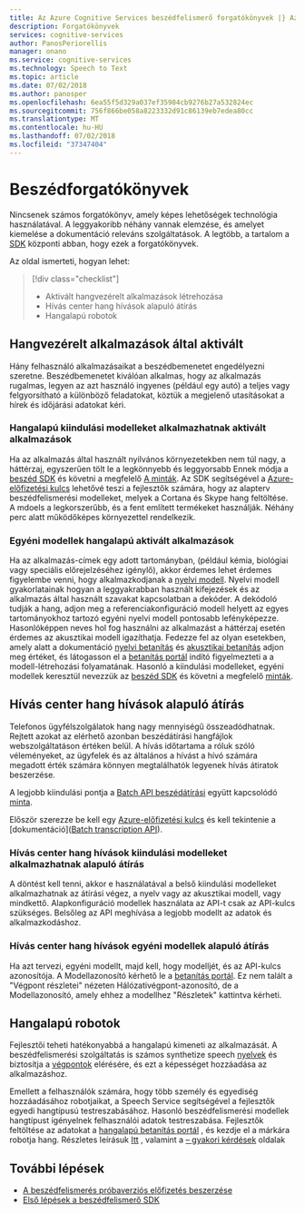 ```yaml
---
title: Az Azure Cognitive Services beszédfelismerő forgatókönyvek |} Az Azure a Microsoft Docs
description: Forgatókönyvek
services: cognitive-services
author: PanosPeriorellis
manager: onano
ms.service: cognitive-services
ms.technology: Speech to Text
ms.topic: article
ms.date: 07/02/2018
ms.author: panosper
ms.openlocfilehash: 6ea55f5d329a037ef35984cb9276b27a532824ec
ms.sourcegitcommit: 756f866be058a8223332d91c86139eb7edea80cc
ms.translationtype: MT
ms.contentlocale: hu-HU
ms.lasthandoff: 07/02/2018
ms.locfileid: "37347404"
---
```

# <a name="speech-scenarios"></a>Beszédforgatókönyvek

Nincsenek számos forgatókönyv, amely képes lehetőségek technológia használatával. A leggyakoribb néhány vannak elemzése, és amelyet kiemelése a dokumentáció releváns szolgáltatások. A legtöbb, a tartalom a [SDK](speech-sdk.md) központi abban, hogy ezek a forgatókönyvek.

Az oldal ismerteti, hogyan lehet:
> [!div class="checklist"]
> * Aktivált hangvezérelt alkalmazások létrehozása
> * Hívás center hang hívások alapuló átírás
> * Hangalapú robotok

## <a name="voice-triggered-apps"></a>Hangvezérelt alkalmazások által aktivált

Hány felhasználó alkalmazásaikat a beszédbemenetet engedélyezni szeretne. Beszédbemenetet kiválóan alkalmas, hogy az alkalmazás rugalmas, legyen az azt használó ingyenes (például egy autó) a teljes vagy felgyorsítható a különböző feladatokat, köztük a megjelenő utasításokat a hírek és időjárási adatokat kéri. 

### <a name="voice-triggered-apps-with-baseline-models"></a>Hangalapú kiindulási modelleket alkalmazhatnak aktivált alkalmazások

Ha az alkalmazás által használt nyilvános környezetekben nem túl nagy, a háttérzaj, egyszerűen tölt le a legkönnyebb és leggyorsabb Ennek módja a [beszéd SDK](speech-sdk.md) és követni a megfelelő [ A minták](quickstart-csharp-windows.md). Az SDK segítségével a [Azure-előfizetési kulcs](https://azure.microsoft.com/try/cognitive-services/) lehetővé teszi a fejlesztők számára, hogy az alapterv beszédfelismerési modelleket, melyek a Cortana és Skype hang feltöltése. A mdoels a legkorszerűbb, és a fent említett termékeket használják. Néhány perc alatt működőképes környezettel rendelkezik.

### <a name="voice-triggered-apps-with-custom-models"></a>Egyéni modellek hangalapú aktivált alkalmazások

Ha az alkalmazás-címek egy adott tartományban, (például kémia, biológiai vagy speciális előrejelzéséhez igénylő), akkor érdemes lehet érdemes figyelembe venni, hogy alkalmazkodjanak a [nyelvi modell](how-to-customize-language-model.md). Nyelvi modell gyakorlatainak hogyan a leggyakrabban használt kifejezések és az alkalmazás által használt szavakat kapcsolatban a dekóder. A dekódoló tudják a hang, adjon meg a referenciakonfiguráció modell helyett az egyes tartományokhoz tartozó egyéni nyelvi modell pontosabb lefényképezze. Hasonlóképpen neves hol fog használni az alkalmazást a háttérzaj esetén érdemes az akusztikai modell igazíthatja. Fedezze fel az olyan esetekben, amely alatt a dokumentáció [nyelvi betanítás](how-to-customize-language-model.md) és [akusztikai betanítás](how-to-customize-acoustic-models.md) adjon meg értéket, és látogasson el a [betanítás portál](https://customspeech.ai) indító figyelmezteti a a modell-létrehozási folyamatának. Hasonló a kiindulási modelleket, egyéni modellek keresztül nevezzük az [beszéd SDK](speech-sdk.md) és követni a megfelelő [minták](quickstart-csharp-windows.md).

## <a name="transcribe-call-center-audio-calls"></a>Hívás center hang hívások alapuló átírás

Telefonos ügyfélszolgálatok hang nagy mennyiségű összeadódhatnak. Rejtett azokat az elérhető azonban beszédátírási hangfájlok webszolgáltatáson értéken belül. A hívás időtartama a róluk szóló véleményeket, az ügyfelek és az általános a hívást a hívó számára megadott érték számára könnyen megtalálhatók legyenek hívás átiratok beszerzése.

A legjobb kiindulási pontja a [Batch API beszédátírási](batch-transcription.md) együtt kapcsolódó [minta](https://github.com/PanosPeriorellis/Speech_Service-BatchTranscriptionAPI).

Először szerezze be kell egy [Azure-előfizetési kulcs](https://azure.microsoft.com/try/cognitive-services/) és kell tekintenie a [dokumentáció]([Batch transcription API](batch-transcription.md)).

### <a name="transcribe-call-center-audio-calls-with-baseline-models"></a>Hívás center hang hívások kiindulási modelleket alkalmazhatnak alapuló átírás

A döntést kell tenni, akkor e használatával a belső kiindulási modelleket alkalmazhatnak az átírási végez, a nyelv vagy az akusztikai modell, vagy mindkettő. Alapkonfiguráció modellek használata az API-t csak az API-kulcs szükséges. Belsőleg az API meghívása a legjobb modellt az adatok és alkalmazkodáshoz.

### <a name="transcribe-call-center-audio-calls-with-custom-models"></a>Hívás center hang hívások egyéni modellek alapuló átírás

Ha azt tervezi, egyéni modellt, majd kell, hogy modelljét, és az API-kulcs azonosítója. A Modellazonosító kérhető le a [betanítás portál](https://customspeech.ai). Ez nem talált a "Végpont részletei" nézeten Hálózativégpont-azonosító, de a Modellazonosító, amely ehhez a modellhez "Részletek" kattintva kérheti.

## <a name="voice-bots"></a>Hangalapú robotok

Fejlesztői teheti hatékonyabbá a hangalapú kimeneti az alkalmazását. A beszédfelismerési szolgáltatás is számos synthetize speech [nyelvek](supported-languages.md) és biztosítja a [végpontok](rest-apis.md) elérésére, és ezt a képességet hozzáadása az alkalmazáshoz.

Emellett a felhasználók számára, hogy több személy és egyediség hozzáadásához robotjaikat, a Speech Service segítségével a fejlesztők egyedi hangtípusú testreszabásához. Hasonló beszédfelismerési modellek hangtípust igényelnek felhasználói adatok testreszabása. Fejlesztők feltöltése az adatokat a [hangalapú betanítás portál](https://customspeech.ai) , és kezdje el a márkára robotja hang. Részletes leírásuk [Itt](how-to-text-to-speech.md) , valamint a [– gyakori kérdések](faq-text-to-speech.md) oldalak 

## <a name="next-steps"></a>További lépések

* [A beszédfelismerés próbaverziós előfizetés beszerzése](https://azure.microsoft.com/try/cognitive-services/)
* [Első lépések a beszédfelismerő SDK](speech-sdk.md)
